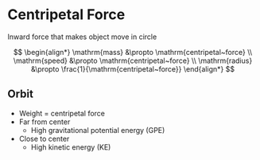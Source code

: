 # Centripetal Force

Inward force that makes object move in circle

$$
\begin{align*}
  \mathrm{mass} &\propto \mathrm{centripetal~force} \\
  \mathrm{speed} &\propto \mathrm{centripetal~force} \\
  \mathrm{radius} &\propto \frac{1}{\mathrm{centripetal~force}}
\end{align*}
$$

## Orbit
- Weight = centripetal force
- Far from center
    - High gravitational potential energy (GPE)
- Close to center
    - High kinetic energy (KE)
